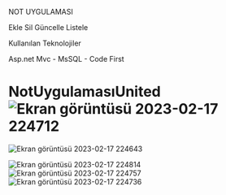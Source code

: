 NOT UYGULAMASI

Ekle
Sil 
Güncelle
Listele

Kullanılan Teknolojiler

Asp.net Mvc - MsSQL - Code First

# NotUygulamasıUnited![Ekran görüntüsü 2023-02-17 224712](https://user-images.githubusercontent.com/104066754/219776252-2e396d18-9306-4a19-8e4c-976ff9a676b8.png)
![Ekran görüntüsü 2023-02-17 224643](https://user-images.githubusercontent.com/104066754/219776272-8ad16488-2733-4d7b-a90d-7951d68b950f.png)

![Ekran görüntüsü 2023-02-17 224814](https://user-images.githubusercontent.com/104066754/219776199-bd5f16ef-a0d6-43be-854b-4c9b10e5457d.png)
![Ekran görüntüsü 2023-02-17 224757](https://user-images.githubusercontent.com/104066754/219776222-847bcfc4-7a67-438b-b142-68339cbe5ac7.png)
![Ekran görüntüsü 2023-02-17 224736](https://user-images.githubusercontent.com/104066754/219776239-0f43f48c-b979-4e9b-8a69-f0a5e605c3cc.png)
